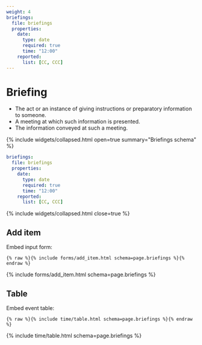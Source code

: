 ```yaml
---
weight: 4
briefings:
  file: briefings
  properties:
    date:
      type: date
      required: true
      time: "12:00"
    reported:
      list: [CC, CCC]
---
```


# Briefing

- The act or an instance of giving instructions or preparatory information to someone.
- A meeting at which such information is presented.
- The information conveyed at such a meeting.

{% include widgets/collapsed.html open=true summary="Briefings schema" %}

```yml
briefings:
  file: briefings
  properties:
    date:
      type: date
      required: true
      time: "12:00"
    reported:
      list: [CC, CCC]
```

{% include widgets/collapsed.html close=true %}

## Add item

Embed input form:

```liquid
{% raw %}{% include forms/add_item.html schema=page.briefings %}{% endraw %}
```

{% include forms/add_item.html schema=page.briefings %}

## Table

Embed event table:

```liquid
{% raw %}{% include time/table.html schema=page.briefings %}{% endraw %}
```

{% include time/table.html schema=page.briefings %}

